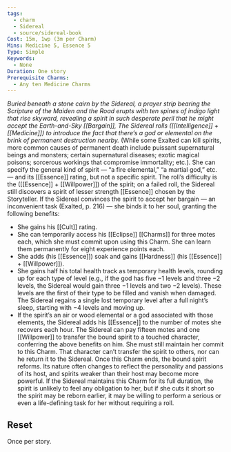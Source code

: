 ```yaml
---
tags:
  - charm
  - Sidereal
  - source/sidereal-book
Cost: 15m, 1wp (3m per Charm)
Mins: Medicine 5, Essence 5
Type: Simple
Keywords:
  - None
Duration: One story
Prerequisite Charms:
  - Any ten Medicine Charms
---
```

*Buried beneath a stone cairn by the Sidereal, a prayer strip bearing the Scripture of the Maiden and the Road erupts with ten spines of indigo light that rise skyward, revealing a spirit in such desperate peril that he might accept the Earth-and-Sky [[Bargain]], The Sidereal rolls ([[Intelligence]] + [[Medicine]]) to introduce the fact that there’s a god or elemental on the brink of permanent destruction nearby.*
(While some Exalted can kill spirits, more common causes of permanent death include puissant supernatural beings and monsters; certain supernatural diseases; exotic magical poisons; sorcerous workings that compromise immortality; etc.). She can specify the general kind of spirit — “a fire elemental,” “a martial god,” etc. — and its [[Essence]] rating, but not a specific spirit. The roll’s difficulty is the ([[Essence]] + [[Willpower]]) of the spirit; on a failed roll, the Sidereal still discovers a spirit of lesser strength [[Essence]] chosen by the Storyteller. If the Sidereal convinces the spirit to accept her bargain — an inconvenient task (Exalted, p. 216) — she binds it to her soul, granting the following benefits: 
- She gains his [[Cult]] rating. 
- She can temporarily access his [[Eclipse]] [[Charms]] for three motes each, which she must commit upon using this Charm. She can learn them permanently for eight experience points each. 
- She adds (his [[Essence]]) soak and gains [[Hardness]] (his [[Essence]] + [[Willpower]]). 
- She gains half his total health track as temporary health levels, rounding up for each type of level (e.g., if the god has five −1 levels and three −2 levels, the Sidereal would gain three −1 levels and two −2 levels). These levels are the first of their type to be filled and vanish when damaged. The Sidereal regains a single lost temporary level after a full night’s sleep, starting with −4 levels and moving up. 
- If the spirit’s an air or wood elemental or a god associated with those elements, the Sidereal adds his [[Essence]] to the number of motes she recovers each hour. The Sidereal can pay fifteen motes and one [[Willpower]] to transfer the bound spirit to a touched character, conferring the above benefits on him. She must still maintain her commit to this Charm. That character can’t transfer the spirit to others, nor can he return it to the Sidereal. Once this Charm ends, the bound spirit reforms. Its nature often changes to reflect the personality and passions of its host, and spirits weaker than their host may become more powerful. If the Sidereal maintains this Charm for its full duration, the spirit is unlikely to feel any obligation to her, but if she cuts it short so the spirit may be reborn earlier, it may be willing to perform a serious or even a life-defining task for her without requiring a roll. 
## Reset
Once per story. 